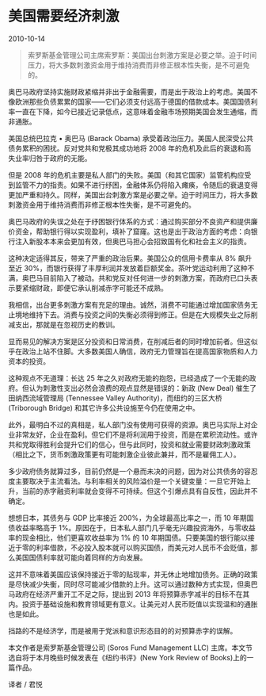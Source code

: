 # 美国需要经济刺激

2010-10-14

> 索罗斯基金管理公司主席索罗斯：美国出台刺激方案是必要之举。迫于时间压力，将大多数刺激资金用于维持消费而非修正根本性失衡，是不可避免的。

奥巴马政府坚持实施财政紧缩并非出于金融需要，而是出于政治上的考虑。美国不像欧洲那些负债累累的国家——它们必须支付远高于德国的借款成本。美国国债利率一直在下降，如今已接近记录低点，这意味着金融市场预期美国会发生通缩，而非通胀。

美国总统巴拉克 • 奥巴马 (Barack Obama) 承受着政治压力。美国人民深受公共债务累积的困扰。反对党共和党极其成功地将 2008 年的危机及此后的衰退和高失业率归咎于政府的无能。

但是 2008 年的危机主要是私人部门的失败。美国（和其它国家）监管机构应受到监管不力的指责。如果不进行纾困，金融体系仍将陷入瘫痪，令随后的衰退变得更加严重和持久。同样，美国出台刺激方案是必要之举。迫于时间压力，将大多数刺激资金用于维持消费而非修正根本性失衡，是不可避免的。

奥巴马政府的失误之处在于纾困银行体系的方式：通过购买部分不良资产和提供廉价资金，帮助银行得以实现盈利，填补了窟窿。这也是出于政治方面的考虑：向银行注入新股本本来会更加有效，但奥巴马担心会招致国有化和社会主义的指责。

这种决定适得其反，带来了严重的政治后果。美国公众的信用卡费率从 8% 飙升至近 30%，而银行获得了丰厚利润并发放着巨额奖金。茶叶党运动利用了这种不满，奥巴马目前陷入了被动。共和党反对任何进一步的刺激方案，而政府已口头表示要紧缩财政，即便它承认削减赤字可能还不成熟。

我相信，出台更多刺激方案有充足的理由。诚然，消费不可能通过增加国家债务无止境地维持下去。消费与投资之间的失衡必须得到修正。但是在大规模失业之际削减支出，那就是在忽视历史的教训。

显而易见的解决方案是区分投资和日常消费，在削减后者的同时增加前者。但这似乎在政治上站不住脚。大多数美国人确信，政府无力管理旨在提高国家物质和人力资本的投资。

这种观点不无道理：长达 25 年之久对政府无能的抱怨，已经造成了一个无能的政府。但认为刺激性支出必然会浪费的观点显然是错误的：新政 (New Deal) 催生了田纳西流域管理局 (Tennessee Valley Authority)，而纽约的三区大桥(Triborough Bridge) 和其它许多公共设施至今仍在使用之中。

此外，最明白不过的真相是，私人部门没有使用可获得的资源。奥巴马实际上对企业非常友好，企业在盈利。但它们不是将利润用于投资，而是在累积流动性。或许共和党取得胜利会提升它们的信心，但与此同时，投资和就业需要财政刺激政策（相比之下，货币刺激政策更有可能刺激企业彼此兼并，而不是雇佣工人）。

多少政府债务就算过多，目前仍然是一个悬而未决的问题，因为对公共债务的容忍度主要取决于主流看法。与利率相关的风险溢价是一个关键变量：一旦它开始上升，当前的赤字融资利率就会变得不可持续。但这个引爆点具有自反性，因此并不确定。

想想日本，其债务与 GDP 比率接近 200%，为全球最高比率之一，而 10 年期国债收益率略高于 1%。原因在于，日本私人部门几乎毫无兴趣投资海外，与零收益率的现金相比，他们更喜欢收益率为 1% 的 10 年期国债。只要美国的银行能以接近于零的利率借款，不必投入股本就可以购买国债，而美元对人民币不会贬值，那么美国国债利率就可能向着同样的方向发展。

这并不意味着美国应该保持接近于零的贴现率，并无休止地增加债务。正确的政策是尽快减少失衡，同时尽可能减少借款的上升。这可以通过数种方式实现，但奥巴马政府在经济严重开工不足之际，提出到 2013 年将预算赤字减半的目标不在其内。投资于基础设施和教育领域更有意义。让美元对人民币贬值以实现温和的通胀也是如此。

挡路的不是经济学，而是被用于党派和意识形态目的的对预算赤字的误解。

本文作者是索罗斯基金管理公司 (Soros Fund Management LLC) 主席。本文节选自将于本月晚些时候发表在《纽约书评》(New York Review of Books)上的一篇作品。

译者 / 君悦
